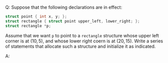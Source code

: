 Q: Suppose that the following declarations are in effect:

```c
struct point { int x, y; };
struct rectangle { struct point upper_left, lower_right; };
struct rectangle *p;
```

Assume that we want `p` to point to a `rectangle` structure whose upper left
corner is at $(10, 5)$, and whose lower right coern is at $(20, 15)$. Write a
series of statements that allocate such a structure and initialize it as
indicated.

A:
